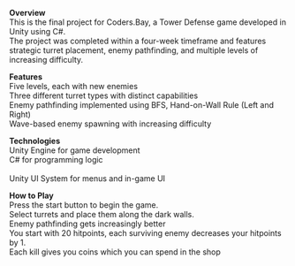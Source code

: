 **Overview**<br>
This is the final project for Coders.Bay, a Tower Defense game developed in Unity using C#. <br>
The project was completed within a four-week timeframe and features strategic turret placement, enemy pathfinding, and multiple levels of increasing difficulty.<br>

**Features**<br>
Five levels, each with new enemies<br>
Three different turret types with distinct capabilities<br>
Enemy pathfinding implemented using BFS, Hand-on-Wall Rule (Left and Right)<br>
Wave-based enemy spawning with increasing difficulty<br>

**Technologies**<br>
Unity Engine for game development<br>
C# for programming logic<br><br>
Unity UI System for menus and in-game UI<br>

**How to Play**<br>
Press the start button to begin the game.<br>
Select turrets and place them along the dark walls.<br>
Enemy pathfinding gets increasingly better<br>
You start with 20 hitpoints, each surviving enemy decreases your hitpoints by 1.<br>
Each kill gives you coins which you can spend in the shop<br>
